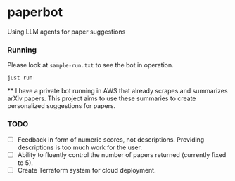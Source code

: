 # paperbot
Using LLM agents for paper suggestions

### Running
Please look at `sample-run.txt` to see the bot in operation.
```
just run
```
** I have a private bot running in AWS that already scrapes and summarizes arXiv papers. This project aims to use these summaries to create personalized suggestions for papers. 

### TODO
- [ ] Feedback in form of numeric scores, not descriptions. Providing descriptions is too much work for the user.
- [ ] Ability to fluently control the number of papers returned (currently fixed to 5).
- [ ] Create Terraform system for cloud deployment.
